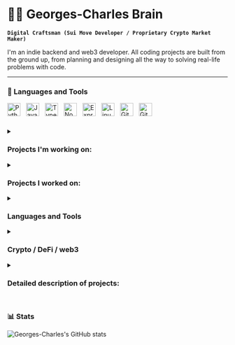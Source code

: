 <!--
Notes:
This is the repo from which the github profile is generated.

Fork the github profile repos and copy the interesting parts.

Inspiration for GitHub Profiles:
https://github.com/ForrestKnight/ForrestKnight


-->
# 🏄‍♂️ Georges-Charles Brain

**`Digital Craftsman (Sui Move Developer / Proprietary Crypto Market Maker)`**

I'm an indie backend and web3 developer. All coding projects are built from the ground up, from planning and designing all the way to solving real-life problems with code. 


---

### 🧰 Languages and Tools

<img align="left" alt="Python" width="30px" style="padding-right:10px;" src="https://cdn.jsdelivr.net/gh/devicons/devicon/icons/python/python-plain.svg" />
<img align="left" alt="JavaScript" width="30px" style="padding-right:10px;" src="https://cdn.jsdelivr.net/gh/devicons/devicon/icons/javascript/javascript-plain.svg" />
<img align="left" alt="TypeScript" width="30px" style="padding-right:10px;" src="https://cdn.jsdelivr.net/gh/devicons/devicon/icons/typescript/typescript-plain.svg" />
<img align="left" alt="NodeJS" width="30px" style="padding-right:10px;" src="https://cdn.jsdelivr.net/gh/devicons/devicon/icons/nodejs/nodejs-original.svg" />
<img align="left" alt="ExpressJS" width="30px" style="padding-right:10px;" src="https://cdn.jsdelivr.net/gh/devicons/devicon/icons/express/express-original.svg" />
<img align="left" alt="Linux" width="30px" style="padding-right:10px;" src="https://cdn.jsdelivr.net/gh/devicons/devicon/icons/linux/linux-original.svg" />
<img align="left" alt="Git" width="30px" style="padding-right:10px;" src="https://cdn.jsdelivr.net/gh/devicons/devicon/icons/git/git-original.svg" />
<img align="left" alt="GitHub" width="30px" style="padding-right:10px;" src="https://cdn.jsdelivr.net/gh/devicons/devicon/icons/github/github-original.svg" />

<!--
<img align="left" alt="HTML" width="30px" style="padding-right:10px;" src="https://cdn.jsdelivr.net/gh/devicons/devicon/icons/html5/html5-plain.svg" />
<img align="left" alt="CSS" width="30px" style="padding-right:10px;" src="https://cdn.jsdelivr.net/gh/devicons/devicon/icons/css3/css3-plain.svg" />
<img align="left" alt="React" width="30px" style="padding-right:10px;" src="https://cdn.jsdelivr.net/gh/devicons/devicon/icons/react/react-original.svg" />
<img align="left" alt="Bash" width="30px" style="padding-right:10px;" src="https://cdn.jsdelivr.net/gh/devicons/devicon/icons/bash/bash-original.svg" />
<img align="left" alt="Java" width="30px" style="padding-right:10px;" src="https://cdn.jsdelivr.net/gh/devicons/devicon/icons/java/java-original.svg"/>
<img align="left" alt="Spring" width="30px" style="padding-right:10px;" src="https://cdn.jsdelivr.net/gh/devicons/devicon/icons/spring/spring-original.svg" />
-->
 
<br />


#
<!-- 
<details>
  <summary><h3>👨‍💻 Georges-Charles's Coding Journey </h3></summary>
    I started my coding journey as a Qlik Data Vizualization consultant.
</details>
 -->

<details>
  <summary><h3> Projects I'm working on: </h3></summary>
  Custodial USSD wallet for the Sui Network  
 
  [Curabolist](https://curabolist.com) - Curate, collaborate, and monetize online research about any topic.  
  Grid trading (custom gsheet model)

</details>

<details>
  <summary><h3> Projects I worked on: </h3></summary>
    MoveToEarn / Stepn - a team of 9 East-Africans Employees walked 90 phones daily for 6 months, totaling 16200km
    Reality Mining - community-sourced street-level imagery and map data, 2 employees mapped a city neigborhood using RealityMaps (shut down) which wasn't mapped by Google Streetview since 7 years
    - Algorithmic cash & carry - perpetual funding rate arbitrage
    - Hedged Yield Farming on Ethereum and Solana (APY.vision, tulip.garden, custom gsheet model)
    - [Solana Ecosystem Database](https://ufahamu.notion.site/f8cf55a53ac34d118aae18b906aff319?v=2420b81d89f24442a4ff7e89c5fe38ad&pvs=4) - Community maintained, includes pre-token and pre-mainnet projects, sorting of projects by category, dev stage and other properties
    - Quant hedge fund investing
    - uncollateralized lending (TrueFi, notes.finance)
    - A proprietary cross-exchange triangular arbitrage market-making trading engine written in Python (see detailed project description below)
    - Manual triangular arbitrage vs Fiat on CEXs

</details>

<details>
  <summary><h3> Languages and Tools </h3></summary>
    - Python
  
    - Javascript
  
    - Tools:
    Linux, Zsh, render.com
    Qlik, Notion, Asana, gsheets

    - AWS:

    - web3: duneanalytics, thegraph, 

</details>

<details>
  <summary><h3> Crypto / DeFi / web3 </h3></summary>
    I've been near full-time exploring the crypto / defi / web3 world since the end of 2017.
    Sui: SNS

    Solana:
      protocols: MNGO, SNY, TULIP, GMT/GST(Stepn), HXRO, MEAN, IVN, PRT, ATLAS/POLIS(Star Atlas), FIDA, GRAPE, RAY, PEOPLE, SBR, MAPS, OXY, SRM

    Ethereum: 
      protocols: UMA, SNX, SUSHI, 1INCH, TRIBE/FEI, TRU, AMPL, BAND, ITGR, MLN, Augur, BAL, GLM

    Others L1s: Celo

    Other protocols: RealityCoin, Hivemapper
    
</details>

<details>
 <summary><h3> Detailed description of projects: </h3></summary>
 
 Built a proprietary cross-exchange triangular arbitrage market-making trading engine <br />
 Built using: <br />
  Python: CCXT, threading, logging, SQLAlchemy, Redis, boto3, Pandas, Numpy, Dask, Altair, concurrent <br />
  AWS: EC2, RDS, CloudWatch, IAM, SageMaker, Parameter Store, S3 <br />
  Tools: Redis, MySQL, Linux, git, Atom+hydrogen, Jupyter Lab, Asana, HeidiSQL, P3X Redis Client, 
  ConEmu, bitbucket, VPN, QlikView, TradingView <br />
 Features:
 - CCXT exchange APIs integration and requests wrapper
 - CCXT exchange API unit tests evaluation script
 - Oanda Forex API integration
 - A universal bot for parameterized market making in any market vs reference markets
 - An order placement optimizer, dependent on the order book and tunable parameters per market
 - Monitoring:
   - Email alerts
   - Market maker checker (removes all the orders of the books in a self-detected emergency) (python script)
   - Balance overview on request (console)
   - Open orders on request (console)
   - Bot state on request (Redis viewer)
   - Detailed bot logs (Cloudwatch)
 - A current market state which fetches order books and tickers from all relevant CCXT exchange
 - A balance state which regularly fetches the balances of exchange accounts
 - Total balance over multiple exchange accounts and currencies with time comparison and a backup position re-balancer
 - A parameterized capital management script to auto-transfer crypto assets across multiple exchanges based on balance targets and accompanying thresholds
 - A public trades fetcher for all relevant CCXT exchanges and markets
 - A public trades processor to convert all prices to EUR and add reference bids or asks
 - Market profitability analyzer based on the processed public trades
    
</details>

#

### 📊 Stats

![Georges-Charles's GitHub stats](https://github-readme-stats.vercel.app/api?username=georgescharlesbrain&show_icons=true&theme=gruvbox) 
<!-- ![GitHub Streak](https://streak-stats.demolab.com?user=georgescharlesbrain&theme=gruvbox&border_radius=4.5) -->


